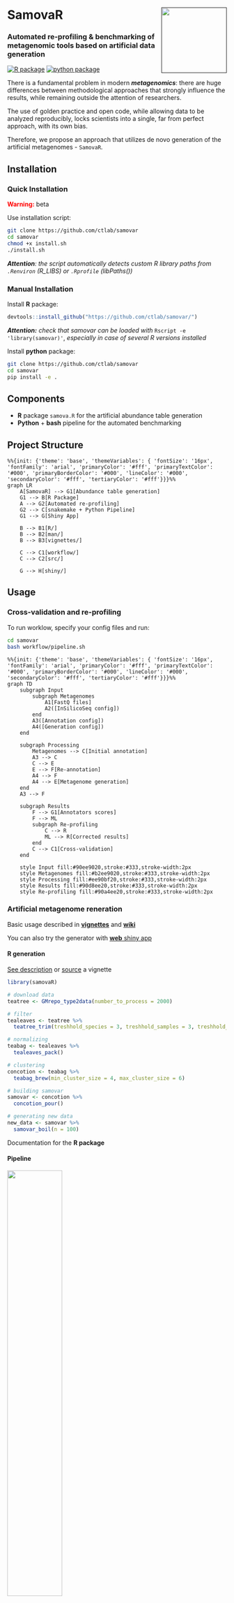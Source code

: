 # SamovaR <a href=""><img src="data/img/logos/logo_stable.png" align="right" width="150" ></a> 
### Automated re-profiling & benchmarking of metagenomic tools based on artificial data generation


[![R package](https://github.com/ctlab/samovar/actions/workflows/R-CMD-check.yaml/badge.svg)](https://github.com/ctlab/samovar/actions/workflows/R-CMD-check.yaml)
[![python package](https://github.com/ctlab/samovar/actions/workflows/python-package.yml/badge.svg)](https://github.com/ctlab/samovar/actions/workflows/python-package.yaml)

There is a fundamental problem in modern ***metagenomics***: there are huge differences between methodological approaches that strongly influence the results, while remaining outside the attention of researchers. 

The use of golden practice and open code, while allowing data to be analyzed reproducibly, locks scientists into a single, far from perfect approach, with its own bias.

Therefore, we propose an approach that utilizes de novo generation of the artificial metagenomes - `SamovaR`.

## Installation

### Quick Installation

<b><font color="red">Warning:</font></b> beta

Use installation script:

```bash
git clone https://github.com/ctlab/samovar
cd samovar
chmod +x install.sh
./install.sh
```

***Attention**: the script automatically detects custom R library paths from `.Renviron` (R_LIBS) or `.Rprofile` (libPaths())*

### Manual Installation

Install **R** package:

```r
devtools::install_github("https://github.com/ctlab/samovar/")
```

***Attention:*** *check that samovar can be loaded with* ```Rscript -e 'library(samovar)'```, *especially in case of several R versions installed*

Install **python** package:

```bash
git clone https://github.com/ctlab/samovar
cd samovar
pip install -e .
```

## Components

- **R** package `samova.R` for the artificial abundance table generation
- **Python** + **bash** pipeline for the automated benchmarking

## Project Structure

```mermaid
%%{init: {'theme': 'base', 'themeVariables': { 'fontSize': '16px', 'fontFamily': 'arial', 'primaryColor': '#fff', 'primaryTextColor': '#000', 'primaryBorderColor': '#000', 'lineColor': '#000', 'secondaryColor': '#fff', 'tertiaryColor': '#fff'}}}%%
graph LR
    A[SamovaR] --> G1[Abundance table generation]
    G1 --> B[R Package]
    A --> G2[Automated re-profiling]
    G2 --> C[snakemake + Python Pipeline]
    G1 --> G[Shiny App]

    B --> B1[R/]
    B --> B2[man/]
    B --> B3[vignettes/]

    C --> C1[workflow/]
    C --> C2[src/]

    G --> H[shiny/]
```

## Usage
### Cross-validation and re-profiling

To run worklow, specify your config files and run:
```bash
cd samovar
bash workflow/pipeline.sh
```

```mermaid
%%{init: {'theme': 'base', 'themeVariables': { 'fontSize': '16px', 'fontFamily': 'arial', 'primaryColor': '#fff', 'primaryTextColor': '#000', 'primaryBorderColor': '#000', 'lineColor': '#000', 'secondaryColor': '#fff', 'tertiaryColor': '#fff'}}}%%
graph TD
    subgraph Input
        subgraph Metagenomes
            A1[FastQ files]
            A2([InSilicoSeq config])
        end
        A3([Annotation config])
        A4([Generation config])
    end

    subgraph Processing
        Metagenomes --> C[Initial annotation]
        A3 --> C
        C --> E
        E --> F[Re-annotation]
        A4 --> F
        A4 --> E[Metagenome generation]
    end
    A3 --> F

    subgraph Results
        F --> G1[Annotators scores]
        F --> ML
        subgraph Re-profiling
            C --> R
            ML --> R[Corrected results]
        end
        C --> C1[Cross-validation]
    end

    style Input fill:#90ee9020,stroke:#333,stroke-width:2px
    style Metagenomes fill:#b2ee9020,stroke:#333,stroke-width:2px
    style Processing fill:#ee90bf20,stroke:#333,stroke-width:2px
    style Results fill:#90d8ee20,stroke:#333,stroke-width:2px
    style Re-profiling fill:#90a4ee20,stroke:#333,stroke-width:2px
```

### Artificial metagenome reneration
Basic usage described in <a href="./vignettes">**vignettes**</a> and <a href="https://github.com/ctlab/samovar/wiki">**wiki**</a>

You can also try the generator with <a href="https://dsmutin.shinyapps.io/samovaR/">**web** shiny app</a>


#### R generation

<a href="https://github.com/ctlab/samovar/blob/main/samovaR.pdf">See description</a> or <a href="vignettes/samovar-basic.Rmd">source</a> a vignette

``` r
library(samovaR)

# download data
teatree <- GMrepo_type2data(number_to_process = 2000)

# filter
tealeaves <- teatree %>%
  teatree_trim(treshhold_species = 3, treshhold_samples = 3, treshhold_amount = 10^(-3))

# normalizing
teabag <- tealeaves %>%
  tealeaves_pack()

# clustering
concotion <- teabag %>%
  teabag_brew(min_cluster_size = 4, max_cluster_size = 6)

# building samovar
samovar <- concotion %>%
  concotion_pour()

# generating new data
new_data <- samovar %>%
  samovar_boil(n = 100)
```

<a src="https://github.com/ctlab/samovar/blob/main/samovaR_man.pdf">Documentation</a> for the **R package**

#### Pipeline

<img src="data/img/additional/algo.png" width = 50%>

## References
- Chechenina А., Vaulin N., Ivanov A., Ulyantsev V. Development of in-silico models of metagenomic communities with given properties and a pipeline for their generation. Bioinformatics Institute 2022/23 URL: https://elibrary.ru/item.asp?id=60029330


## Dependencies

```mermaid
%%{init: {'theme': 'base', 'themeVariables': { 'fontSize': '16px', 'fontFamily': 'arial', 'primaryColor': '#fff', 'primaryTextColor': '#000', 'primaryBorderColor': '#000', 'lineColor': '#000', 'secondaryColor': '#fff', 'tertiaryColor': '#fff'}}}%%
graph LR
    subgraph "R Package Dependencies"
        subgraph "Main"
            direction LR
            tidyverse
            scclust
            Matrix
            methods
        end
        
        subgraph "Visualization"
            direction LR
            ggplot
            plotly
            ggnewscale
        end
        
        subgraph "API"
            direction LR
            httr
            jsonlite
            xml2
        end
    end
    
    subgraph "Automated Benchmarking"
        subgraph "Major"
            direction LR
            samova.R
            R::yaml
            SnakeMake
            InSilicoSeq
        end
        
        subgraph "Python packages"
            direction LR
            numpy
            pandas
            requests
            ete3
            scikit-learn
        end
    end
    
    linkStyle default stroke:#000
```
